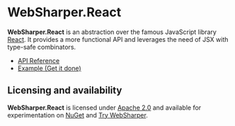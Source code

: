 # WebSharper.React

**WebSharper.React** is an abstraction over the famous JavaScript library [React][1]. It provides a more functional API and leverages the need of JSX with type-safe combinators.

* [API Reference](doc/API.md)
* [Example (Get it done)](http://try.websharper.com/snippet/sandorr/00002U)

## Licensing and availability
**WebSharper.React** is licensed under [Apache 2.0][2] and available for experimentation on [NuGet][3] and [Try WebSharper][4].

[1]: https://facebook.github.io/react/
[2]: LICENSE.md
[3]: https://nuget.org
[4]: http://try.websharper.com
